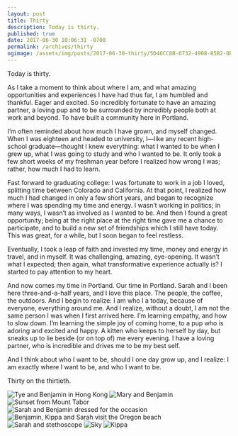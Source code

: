 ```yaml
---
layout: post
title: Thirty
description: Today is thirty.
published: true
date: 2017-06-30 10:06:31 -0700
permalink: /archives/thirty
ogimage: /assets/img/posts/2017-06-30-thirty/5D46CC8B-0732-4908-85B2-0BEEA2A9BC2E.jpeg
---
```

Today is thirty.

As I take a moment to think about where I am, and what amazing opportunities and experiences I have had thus far, I am humbled and thankful. Eager and excited. So incredibly fortunate to have an amazing partner, a loving pup and to be surrounded by incredibly people both at work and beyond. To have built a community here in Portland.

I’m often reminded about how much I have grown, and myself changed. When I was eighteen and headed to university, I—like any recent high-school graduate—thought I knew everything: what I wanted to be when I grew up, what I was going to study and who I wanted to be. It only took a few short weeks of my freshman year before I realized how wrong I was; rather, how much I had to learn.

Fast forward to graduating college: I was fortunate to work in a job I loved, splitting time between Colorado and California. At that point, I realized how much I had changed in only a few short years, and began to recognize where I was spending my time and energy. I wasn’t working in politics; in many ways, I wasn’t as involved as I wanted to be. And then I found a great opportunity; being at the right place at the right time gave me a chance to participate, and to build a new set of friendships which I still have today. This was great, for a while, but I soon began to feel restless.

Eventually, I took a leap of faith and invested my time, money and energy in travel, and in myself. It was challenging, amazing, eye-opening. It wasn’t what I expected; then again, what transformative experience actually is? I started to pay attention to my heart.

And now comes my time in Portland. Our time in Portland. Sarah and I been here three-and-a-half years, and I love this place. The people, the coffee, the outdoors. And I begin to realize: I am who I a today, because of everyone, everything around me. And I realize, without a doubt, I am not the same person I was when I first arrived here. I’m learning empathy, and how to slow down. I’m learning the simple joy of coming home, to a pup who is adoring and excited and happy. A kitten who keeps to herself by day, but sneaks up to lie beside (or on top of) me every evening. I have a loving partner, who is incredible and drives me to be my best self.

And I think about who I want to be, should I one day grow up, and I realize: I am exactly where I want to be, and who I want to be.

Thirty on the thirtieth.

![Tye and Benjamin in Hong Kong][1]
![Mary and Benjamin][2]
![Sunset from Mount Tabor][3]
![Sarah and Benjamin dressed for the occasion][4]
![Benjamin, Kippa and Sarah visit the Oregon beach][5]
![Sarah and stethoscope][6]
![Sky][7]
![Kippa][8]

[1]: /assets/img/posts/2017-06-30-thirty/5D46CC8B-0732-4908-85B2-0BEEA2A9BC2E.jpeg
[2]: /assets/img/posts/2017-06-30-thirty/D03B3C5D-D589-497C-9BB5-8542E6A8B072.jpeg
[3]: /assets/img/posts/2017-06-30-thirty/66A3DBF7-46AF-4C91-B7A6-4184F7A31116.jpeg
[4]: /assets/img/posts/2017-06-30-thirty/9A29249E-08DD-49DB-A3E5-DB48F047E121.jpeg
[5]: /assets/img/posts/2017-06-30-thirty/84D72E5B-CA68-40A8-A0A1-E27388FE5FBC.jpeg
[6]: /assets/img/posts/2017-06-30-thirty/IMG_6765.jpeg
[7]: /assets/img/posts/2017-06-30-thirty/IMG_6773.jpeg
[8]: /assets/img/posts/2017-06-30-thirty/09C30D10-ECA3-49BE-ACED-3215B580587C.jpeg
